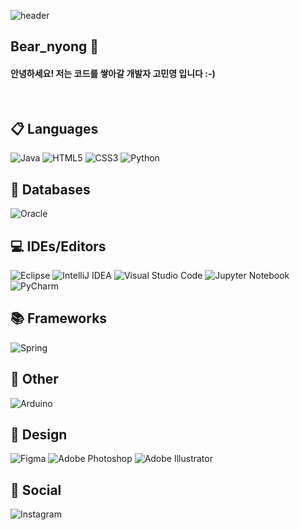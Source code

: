 
<!--![header](https://capsule-render.vercel.app/api?type=wave&color=auto&height=300&section=header&text=Bear%20Nyong%20&fontSize=80)-->
<!--![header](https://capsule-render.vercel.app/api?type=cylinder&color=A2BE88&height=230&section=header&text=🧸Bear_nyong🧸&fontSize=75)-->
![header](https://capsule-render.vercel.app/api?type=cylinder&color=598036&height=230&section=header&text=🧸Bear_nyong🧸&&fontColor=EAF2E4&fontSize=75)


## Bear_nyong 👋 <br/>

#### 안녕하세요! 저는 코드를 쌓아갈 개발자 고민영 입니다 :-)
<br>


<!--https://github.com/Ileriayo/markdown-badges-->
## 📋 Languages <br/>
![Java](https://img.shields.io/badge/java-%23ED8B00.svg?style=for-the-badge&logo=openjdk&logoColor=white) ![HTML5](https://img.shields.io/badge/html5-%23E34F26.svg?style=for-the-badge&logo=html5&logoColor=white) ![CSS3](https://img.shields.io/badge/css3-%231572B6.svg?style=for-the-badge&logo=css3&logoColor=white) ![Python](https://img.shields.io/badge/python-3670A0?style=for-the-badge&logo=python&logoColor=ffdd54)
<br>

## 💾 Databases <br/>
![Oracle](https://img.shields.io/badge/Oracle-F80000?style=for-the-badge&logo=oracle&logoColor=white)
<br>

## 💻 IDEs/Editors <br/>
![Eclipse](https://img.shields.io/badge/Eclipse-FE7A16.svg?style=for-the-badge&logo=Eclipse&logoColor=white) ![IntelliJ IDEA](https://img.shields.io/badge/IntelliJIDEA-%236DB33F.svg?style=for-the-badge&logo=intellij-idea&logoColor=white) ![Visual Studio Code](https://img.shields.io/badge/Visual%20Studio%20Code-0078d7.svg?style=for-the-badge&logo=visual-studio-code&logoColor=white)
![Jupyter Notebook](https://img.shields.io/badge/jupyter-%23FA0F00.svg?style=for-the-badge&logo=jupyter&logoColor=white) ![PyCharm](https://img.shields.io/badge/pycharm-%23FF9A00.svg?style=for-the-badge&logo=pycharm)
<br>

## 📚 Frameworks <br/>
![Spring](https://img.shields.io/badge/spring-%236DB33F.svg?style=for-the-badge&logo=spring&logoColor=white)
<br>

## 🥅 Other <br/>
![Arduino](https://img.shields.io/badge/-Arduino-00979D?style=for-the-badge&logo=Arduino&logoColor=white)
<br>

## 🎨 Design <br/>
![Figma](https://img.shields.io/badge/figma-%23F24E1E.svg?style=for-the-badge&logo=figma&logoColor=white) ![Adobe Photoshop](https://img.shields.io/badge/adobe%20photoshop-%2331A8FF.svg?style=for-the-badge&logo=adobe%20photoshop&logoColor=white) ![Adobe Illustrator](https://img.shields.io/badge/adobe%20illustrator-%23FF9A00.svg?style=for-the-badge&logo=adobe%20illustrator&logoColor=white)
<br>


## 💬 Social <br/>
![Instagram](https://img.shields.io/badge/Instagram-%23E4405F.svg?style=for-the-badge&logo=Instagram&logoColor=white)
<br>


<!--<h3 align="center">📋 Languages 📋</h3>
<p align="center">
![Java](https://img.shields.io/badge/java-%23ED8B00.svg?style=for-the-badge&logo=openjdk&logoColor=white) 
![HTML5](https://img.shields.io/badge/html5-%23E34F26.svg?style=for-the-badge&logo=html5&logoColor=white) 
![CSS3](https://img.shields.io/badge/css3-%231572B6.svg?style=for-the-badge&logo=css3&logoColor=white) 
![Python](https://img.shields.io/badge/python-3670A0?style=for-the-badge&logo=python&logoColor=ffdd54)
</p><br>

<h3 align="center">💾 Databases 💾</h3>
<p align="center">
  ![Oracle](https://img.shields.io/badge/Oracle-F80000?style=for-the-badge&logo=oracle&logoColor=white)
</p><br>

<h3 align="center">💻 IDEs/Editors 💻</h3>
<p align="center">
  ![Eclipse](https://img.shields.io/badge/Eclipse-FE7A16.svg?style=for-the-badge&logo=Eclipse&logoColor=white)
  ![IntelliJ IDEA](https://img.shields.io/badge/IntelliJIDEA-%236DB33F.svg?style=for-the-badge&logo=intellij-idea&logoColor=white)
  ![Visual Studio Code](https://img.shields.io/badge/Visual%20Studio%20Code-0078d7.svg?style=for-the-badge&logo=visual-studio-code&logoColor=white)
  <br>
  ![Jupyter Notebook](https://img.shields.io/badge/jupyter-%23FA0F00.svg?style=for-the-badge&logo=jupyter&logoColor=white)
  ![PyCharm](https://img.shields.io/badge/pycharm-%23FF9A00.svg?style=for-the-badge&logo=pycharm)
</p><br>

<h3 align="center">📚 Frameworks 📚</h3>
<p align="center">
  ![Spring](https://img.shields.io/badge/spring-%236DB33F.svg?style=for-the-badge&logo=spring&logoColor=white)
</p><br>

<h3 align="center">🥅 Other 🥅</h3>
<p align="center">
  ![Arduino](https://img.shields.io/badge/-Arduino-00979D?style=for-the-badge&logo=Arduino&logoColor=white)
</p><br>

<h3 align="center">🎨 Design 🎨</h3>
<p align="center">
  ![Figma](https://img.shields.io/badge/figma-%23F24E1E.svg?style=for-the-badge&logo=figma&logoColor=white)
  ![Adobe Photoshop](https://img.shields.io/badge/adobe%20photoshop-%2331A8FF.svg?style=for-the-badge&logo=adobe%20photoshop&logoColor=white)
  ![Adobe Illustrator](https://img.shields.io/badge/adobe%20illustrator-%23FF9A00.svg?style=for-the-badge&logo=adobe%20illustrator&logoColor=white)
</p><br>

<h3 align="center">💬 Social 💬</h3>
<p align="center">
  ![Instagram](https://img.shields.io/badge/Instagram-%23E4405F.svg?style=for-the-badge&logo=Instagram&logoColor=white)
</p><br>
-->

<!--
####  ⚡ 보유 기술 ⚡ 
<div> 
<img src="https://img.shields.io/badge/JAVA-007396?style=for-the-badge&logo=Java&logoColor=white">
<img src="https://img.shields.io/badge/JavaScript-F7DF1E?style=for-the-badge&logo=JavaScript&logoColor=white">
<img src="https://img.shields.io/badge/Spring-6DB33F?style=for-the-badge&logo=Spring&logoColor=white">
<img src="https://img.shields.io/badge/HTML5-E34F26?style=for-the-badge&logo=HTML5&logoColor=white">
<img src="https://img.shields.io/badge/CSS3-1572B6?style=for-the-badge&logo=CSS3&logoColor=white"> <br>
<img src="https://img.shields.io/badge/MySQL-4479A1?style=for-the-badge&logo=MySQL&logoColor=white">
<img src="https://img.shields.io/badge/Oracle-F80000?style=for-the-badge&logo=Oracle&logoColor=white"> 
<img src="https://img.shields.io/badge/aws-232F3E?style=for-the-badge&logo=Amazon aws&logoColor=white">
<img src="https://img.shields.io/badge/Eclipse-2C2255?style=for-the-badge&logo=Eclipse%20IDE&logoColor=white">
<img src="https://img.shields.io/badge/github-181717?style=for-the-badge&logo=github&logoColor=white">
<img src="https://img.shields.io/badge/VSCode-007ACC?style=for-the-badge&logo=VisualStudioCode&logoColor=white">
<img src="https://img.shields.io/badge/VSCode-007ACC?style=for-the-badge&logo=React&logoColor=white">
</div>
-->

<!--
**bearnyong/bearnyong** is a ✨ _special_ ✨ repository because its `README.md` (this file) appears on your GitHub profile.

Here are some ideas to get you started:

- 🔭 I’m currently working on ...
- 🌱 I’m currently learning ...
- 👯 I’m looking to collaborate on ...
- 🤔 I’m looking for help with ...
- 💬 Ask me about ...
- 📫 How to reach me: ...
- 😄 Pronouns: ...
- ⚡ Fun fact: ...
--> 
